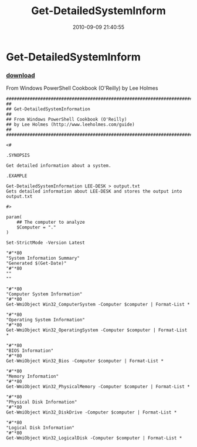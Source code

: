 ﻿---
pid:            2151
parent:         0
children:       
poster:         Lee Holmes
title:          Get-DetailedSystemInform
date:           2010-09-09 21:40:55
description:    From Windows PowerShell Cookbook (O'Reilly) by Lee Holmes
format:         posh
---

# Get-DetailedSystemInform

### [download](2151.ps1)  

From Windows PowerShell Cookbook (O'Reilly) by Lee Holmes

```posh
##############################################################################
##
## Get-DetailedSystemInformation
##
## From Windows PowerShell Cookbook (O'Reilly)
## by Lee Holmes (http://www.leeholmes.com/guide)
##
##############################################################################

<#

.SYNOPSIS

Get detailed information about a system.

.EXAMPLE

Get-DetailedSystemInformation LEE-DESK > output.txt
Gets detailed information about LEE-DESK and stores the output into output.txt

#>

param(
    ## The computer to analyze
    $Computer = "."
)

Set-StrictMode -Version Latest

"#"*80
"System Information Summary"
"Generated $(Get-Date)"
"#"*80
""
""

"#"*80
"Computer System Information"
"#"*80
Get-WmiObject Win32_ComputerSystem -Computer $computer | Format-List *

"#"*80
"Operating System Information"
"#"*80
Get-WmiObject Win32_OperatingSystem -Computer $computer | Format-List *

"#"*80
"BIOS Information"
"#"*80
Get-WmiObject Win32_Bios -Computer $computer | Format-List *

"#"*80
"Memory Information"
"#"*80
Get-WmiObject Win32_PhysicalMemory -Computer $computer | Format-List *

"#"*80
"Physical Disk Information"
"#"*80
Get-WmiObject Win32_DiskDrive -Computer $computer | Format-List *

"#"*80
"Logical Disk Information"
"#"*80
Get-WmiObject Win32_LogicalDisk -Computer $computer | Format-List *
```
